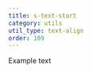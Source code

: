 ```yaml
---
title: s-text-start
category: utils
util_type: text-align
order: 109
---
```

<span class="s-text-start">Example text</span>